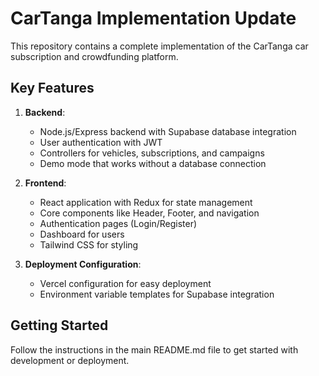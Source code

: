 # CarTanga Implementation Update

This repository contains a complete implementation of the CarTanga car subscription and crowdfunding platform.

## Key Features

1. **Backend**:
   - Node.js/Express backend with Supabase database integration
   - User authentication with JWT
   - Controllers for vehicles, subscriptions, and campaigns
   - Demo mode that works without a database connection

2. **Frontend**:
   - React application with Redux for state management
   - Core components like Header, Footer, and navigation
   - Authentication pages (Login/Register)
   - Dashboard for users
   - Tailwind CSS for styling

3. **Deployment Configuration**:
   - Vercel configuration for easy deployment
   - Environment variable templates for Supabase integration

## Getting Started

Follow the instructions in the main README.md file to get started with development or deployment.
